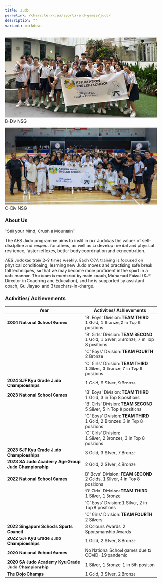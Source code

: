 ```yaml
---
title: Judo
permalink: /character/ccas/sports-and-games/judo/
description: ""
variant: markdown
---
```

![Judo 2024 B-Div](/images/2_JUDO_B_DIV_NSG_2024.png)
B-Div NSG

![Judo C-Div 2024](/images/Judo_C_Div_2024.png)
C-Div NSG

### About Us

“Still your Mind, Crush a Mountain”

The AES Judo programme aims to instil in our Judokas the values of self-discipline and respect for others, as well as to develop mental and physical resilience, faster reflexes, better body coordination and concentration.&nbsp;

AES Judokas train 2-3 times weekly. Each CCA training is focused on physical conditioning, learning new Judo moves and practising safe break fall techniques, so that we may become more proficient in the sport in a safe manner. The team is mentored by main coach, Mohamad Faizal (SJF Director in Coaching and Education), and he is supported by assistant coach, Gu Jiayao, and 3 teachers-in-charge.


### Activities/ Achievements


| Year | Activities/ Achievements| 
| -------- | -------- | 
| **2024 National School Games**  |'B' Boys' Division: **TEAM THIRD** <br> 1 Gold, 1 Bronze, 2 in Top 8 positions |
|     | 'B’ Girls' Division: **TEAM SECOND** <br> 1 Gold, 1 Sliver, 3 Bronze, 7 in Top 8 positions  |
|     | 'C' Boys' Division: **TEAM FOURTH** <br> 2 Bronze    |
|     | ‘C’ Girls' Division: **TEAM THIRD** <br>1 Silver, 3 Bronze, 7 in Top 8 positions     |
| **2024 SJF Kyu Grade Judo Championships**  | 1 Gold, 6 Silver, 9 Bronze|
| **2023 National School Games**  |'B' Boys' Division: **TEAM THIRD** <br>1 Gold, 3 in Top 8 positions |
|     | 'B’ Girls' Division: **TEAM SECOND** <br>5 Silver, 5 in Top 8 positions   |
|     | 'C' Boys' Division: **TEAM THIRD** <br>1 Gold, 2 Bronzes, 3 in Top 8 positions    |
|     | ‘C’ Girls' Division: <br>1 Silver, 2 Bronzes, 3 in Top 8 positions     |
| **2023 SJF Kyu Grade Judo Championships**  | 3 Gold, 3 Silver, 7 Bronze   |
| **2023 SA Judo Academy Age Group Judo Championship**| 2 Gold, 2 Silver, 4 Bronze  |
| **2022 National School Games**  | B' Boys' Division: **TEAM SECOND** <br>2 Golds, 1 Silver, 4 in Top 8 positions  |
|   | ‘B’ Girls' Division: **TEAM THIRD** <br>1 Silver, 1 Bronze  |
|   | 'C' Boys' Division: 1 Silver, 2 in Top 8 positions  |
|   | 'C’ Girls' Division: **TEAM FOURTH** <br>2 Silvers|
| **2022 Singapore Schools Sports Council**  | 3 Colours Awards, 2 Sportsmanship Awards     |
| **2022 SJF Kyu Grade Judo Championships**  | 1 Gold, 2 Silver, 8 Bronze     |
| **2020 National School Games**  | No National School games due to COVID-19 pandemic  |
| **2020 SA Judo Academy Kyu Grade Judo Championship**  | 1 Silver, 1 Bronze, 1 in 5th position |
|  **The Dojo Champs** |  1 Gold, 3 Silver, 2 Bronze |